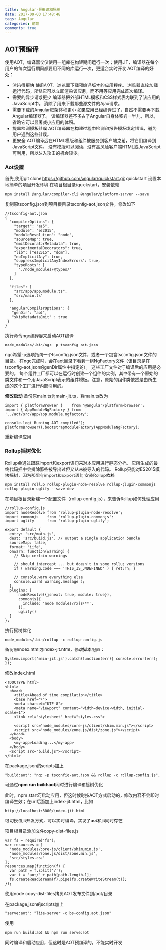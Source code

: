```yaml
---
title: Angular-预编译和摇树
date: 2017-09-03 17:48:48
tags: Augular
categories: 前端
comments: true
---
```


## AOT预编译

使用AOT，编译器仅仅使用一组库在构建期间运行一次；使用JIT，编译器在每个用户的每次运行期间都要用不同的库运行一次，更适合实时开发
AOT编译的好处：
<!--more-->

- 渲染得更快
使用AOT，浏览器下载预编译版本的应用程序。 浏览器直接加载运行代码，所以它可以立即渲染该应用，而不用等应用完成首次编译。
- 需要的异步请求更少
编译器把外部HTML模板和CSS样式表内联到了该应用的JavaScript中。 消除了用来下载那些源文件的Ajax请求。
- 需要下载的Angular框架体积更小
如果应用已经编译过了，自然不需要再下载Angular编译器了。 该编译器差不多占了Angular自身体积的一半儿，所以，省略它可以显著减小应用的体积。
- 提早检测模板错误
AOT编译器在构建过程中检测和报告模板绑定错误，避免用户遇到这些错误。
- 更安全
AOT编译远在HTML模版和组件被服务到客户端之前，将它们编译到JavaScript文件。 没有模版可以阅读，没有高风险客户端HTML或JavaScript可利用，所以注入攻击的机会较少。

### Aot设置

首先,使用git clone https://github.com/angular/quickstart.git quickstart 设置本地简单的项目开发环境
在项目根目录/quickstart，安装依赖

    npm install @angular/compiler-cli @angular/platform-server --save

复制原tsconfig.json到项目根目录tsconfig-aot.json文件，修改如下

    //tsconfig-aot.json
    {
      "compilerOptions": {
        "target": "es5",
        "module": "es2015",
        "moduleResolution": "node",
        "sourceMap": true,
        "emitDecoratorMetadata": true,
        "experimentalDecorators": true,
        "lib": ["es2015", "dom"],
        "noImplicitAny": true,
        "suppressImplicitAnyIndexErrors": true,
        "typeRoots": [
          "./node_modules/@types/"
        ]
      },

      "files": [
        "src/app/app.module.ts",
        "src/main.ts"
      ],

      "angularCompilerOptions": {
       "genDir": "aot",
       "skipMetadataEmit" : true
     }
    }

执行命令ngc编译器来启动AOT编译

    node_modules/.bin/ngc -p tsconfig-aot.json

ngc希望-p选项指向一个tsconfig.json文件，或者一个包含tsconfig.json文件的目录。
在ngc完成时，会在aot目录下看到一组NgFactory文件（该目录是在tsconfig-aot.json的genDir属性中指定的）。
这些工厂文件对于编译后的应用是必要的。 每个组件工厂都可以在运行时创建一个组件的实例，其中带有一个原始的类文件和一个用JavaScript表示的组件模板。注意，原始的组件类依然是由所生成的这个工厂进行内部引用的。

**修改启动**
备份原main.ts为main-jit.ts，将main.ts改为

    import { platformBrowser }    from '@angular/platform-browser';
    import { AppModuleNgFactory } from '../aot/src/app/app.module.ngfactory';

    console.log('Running AOT compiled');
    platformBrowser().bootstrapModuleFactory(AppModuleNgFactory);

重新编译应用

### Rollup摇树优化

Rollup会通过跟踪import和export语句来对本应用进行静态分析。 它所生成的最终代码捆中会排除那些被导出过但又从未被导入的代码。
Rollup只能对ES2015模块摇树，因为那里有import和export语句
安装Rollup依赖

    npm install rollup rollup-plugin-node-resolve rollup-plugin-commonjs rollup-plugin-uglify --save-dev

在项目根目录新建一个配置文件（rollup-config.js），来告诉Rollup如何处理应用

    //rollup-config.js
    import nodeResolve from 'rollup-plugin-node-resolve';
    import commonjs    from 'rollup-plugin-commonjs';
    import uglify      from 'rollup-plugin-uglify';

    export default {
      entry: 'src/main.js',
      dest: 'src/build.js', // output a single application bundle
      sourceMap: false,
      format: 'iife',
      onwarn: function(warning) {
        // Skip certain warnings

        // should intercept ... but doesn't in some rollup versions
        if ( warning.code === 'THIS_IS_UNDEFINED' ) { return; }

        // console.warn everything else
        console.warn( warning.message );
      },
      plugins: [
          nodeResolve({jsnext: true, module: true}),
          commonjs({
            include: 'node_modules/rxjs/**',
          }),
          uglify()
      ]
    };

执行摇树优化

    node_modules/.bin/rollup -c rollup-config.js

备份原index.html为index-jit.html，修改脚本配置：

    System.import('main-jit.js').catch(function(err){ console.error(err); });

修改index.html

    <!DOCTYPE html>
    <html>
      <head>
        <title>Ahead of time compilation</title>
        <base href="/">
        <meta charset="UTF-8">
        <meta name="viewport" content="width=device-width, initial-scale=1">
        <link rel="stylesheet" href="styles.css">

        <script src="node_modules/core-js/client/shim.min.js"></script>
        <script src="node_modules/zone.js/dist/zone.js"></script>
      </head>
      <body>
        <my-app>Loading...</my-app>
      </body>
      <script src="build.js"></script>
    </html>

在package,json的scripts加上

    "build:aot": "ngc -p tsconfig-aot.json && rollup -c rollup-config.js",

可通过**npm run build:aot**同时进行编译和摇树优化

此时，npm start可启动应用，但这时候时按AOT方式启动的，修改内容不会即时编译生效；在url后面加上index-jit.html，比如

    http://localhost:3000/index-jit.html

可切换值jit开发方式，可以实时编译，实现了aot和jit同时存在

项目根目录添加文件copy-dist-files.js

    var fs = require('fs');
    var resources = [
      'node_modules/core-js/client/shim.min.js',
      'node_modules/zone.js/dist/zone.min.js',
      'src/styles.css'
    ];
    resources.map(function(f) {
      var path = f.split('/');
      var t = 'aot/' + path[path.length-1];
      fs.createReadStream(f).pipe(fs.createWriteStream(t));
    });

使用node copy-dist-files拷贝AOT发布文件到/aot/目录

在package,json的scripts加上

    "serve:aot": "lite-server -c bs-config.aot.json"

使用

    npm run build:aot && npm run serve:aot

同时编译和启动应用，但这时是AOT预编译的，不能实时开发